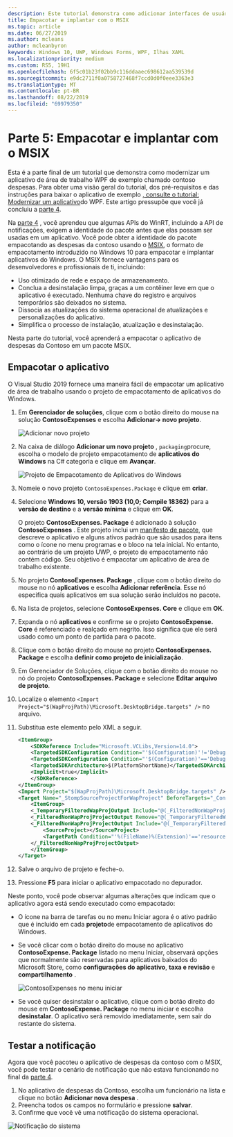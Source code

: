 ```yaml
---
description: Este tutorial demonstra como adicionar interfaces de usuário do UWP XAML, criar pacotes do MSIX e incorporar outros componentes modernos ao seu aplicativo do WPF.
title: Empacotar e implantar com o MSIX
ms.topic: article
ms.date: 06/27/2019
ms.author: mcleans
author: mcleanbyron
keywords: Windows 10, UWP, Windows Forms, WPF, Ilhas XAML
ms.localizationpriority: medium
ms.custom: RS5, 19H1
ms.openlocfilehash: 6f5c01b23f02bb9c116ddaaec698612aa539539d
ms.sourcegitcommit: e9dc2711f0a0758727468f7ccd0d0f0eee3363e3
ms.translationtype: MT
ms.contentlocale: pt-BR
ms.lasthandoff: 08/22/2019
ms.locfileid: "69979350"
---
```

# <a name="part-5-package-and-deploy-with-msix"></a>Parte 5: Empacotar e implantar com o MSIX

Esta é a parte final de um tutorial que demonstra como modernizar um aplicativo de área de trabalho WPF de exemplo chamado contoso despesas. Para obter uma visão geral do tutorial, dos pré-requisitos e das instruções para baixar o aplicativo de exemplo [, consulte o tutorial: Modernizar um aplicativo](modernize-wpf-tutorial.md)do WPF. Este artigo pressupõe que você já concluiu a [parte 4](modernize-wpf-tutorial-4.md).

Na [parte 4](modernize-wpf-tutorial-4.md) , você aprendeu que algumas APIs do WinRT, incluindo a API de notificações, exigem a identidade do pacote antes que elas possam ser usadas em um aplicativo. Você pode obter a identidade do pacote empacotando as despesas da contoso usando o [MSIX](https://docs.microsoft.com/windows/msix), o formato de empacotamento introduzido no Windows 10 para empacotar e implantar aplicativos do Windows. O MSIX fornece vantagens para os desenvolvedores e profissionais de ti, incluindo:

- Uso otimizado de rede e espaço de armazenamento.
- Conclua a desinstalação limpa, graças a um contêiner leve em que o aplicativo é executado. Nenhuma chave do registro e arquivos temporários são deixados no sistema.
- Dissocia as atualizações do sistema operacional de atualizações e personalizações do aplicativo.
- Simplifica o processo de instalação, atualização e desinstalação.

Nesta parte do tutorial, você aprenderá a empacotar o aplicativo de despesas da Contoso em um pacote MSIX.

## <a name="package-the-application"></a>Empacotar o aplicativo

O Visual Studio 2019 fornece uma maneira fácil de empacotar um aplicativo de área de trabalho usando o projeto de empacotamento de aplicativos do Windows. 

1. Em **Gerenciador de soluções**, clique com o botão direito do mouse na solução **ContosoExpenses** e escolha **Adicionar-> novo projeto**.

    ![Adicionar novo projeto](images/wpf-modernize-tutorial/AddNewProject.png)

3. Na caixa de diálogo **Adicionar um novo projeto** , `packaging`procure, escolha o modelo de projeto empacotamento de **aplicativos do Windows** na C# categoria e clique em **Avançar**.

    ![Projeto de Empacotamento de Aplicativos do Windows](images/wpf-modernize-tutorial/WAP.png)

4. Nomeie o novo projeto `ContosoExpenses.Package` e clique em **criar**.

5. Selecione **Windows 10, versão 1903 (10,0; Compile 18362)** para a **versão de destino** e a **versão mínima** e clique em **OK**.

    O projeto **ContosoExpenses. Package** é adicionado à solução **ContosoExpenses** . Este projeto inclui um [manifesto de pacote](https://docs.microsoft.com/uwp/schemas/appxpackage/uapmanifestschema/schema-root), que descreve o aplicativo e alguns ativos padrão que são usados para itens como o ícone no menu programas e o bloco na tela inicial. No entanto, ao contrário de um projeto UWP, o projeto de empacotamento não contém código. Seu objetivo é empacotar um aplicativo de área de trabalho existente.

6. No projeto **ContosoExpenses. Package** , clique com o botão direito do mouse no nó **aplicativos** e escolha **Adicionar referência**. Esse nó especifica quais aplicativos em sua solução serão incluídos no pacote.

6. Na lista de projetos, selecione **ContosoExpenses. Core** e clique em **OK**.

7. Expanda o nó **aplicativos** e confirme se o projeto **ContosoExpense. Core** é referenciado e realçado em negrito. Isso significa que ele será usado como um ponto de partida para o pacote.

8. Clique com o botão direito do mouse no projeto **ContosoExpenses. Package** e escolha **definir como projeto de inicialização**.

9. Em Gerenciador de Soluções, clique com o botão direito do mouse no nó do projeto **ContosoExpenses. Package** e selecione **Editar arquivo de projeto**.

10. Localize o elemento `<Import Project="$(WapProjPath)\Microsoft.DesktopBridge.targets" />` no arquivo.

11. Substitua este elemento pelo XML a seguir.

    ``` xml
    <ItemGroup>
        <SDKReference Include="Microsoft.VCLibs,Version=14.0">
        <TargetedSDKConfiguration Condition="'$(Configuration)'!='Debug'">Retail</TargetedSDKConfiguration>
        <TargetedSDKConfiguration Condition="'$(Configuration)'=='Debug'">Debug</TargetedSDKConfiguration>
        <TargetedSDKArchitecture>$(PlatformShortName)</TargetedSDKArchitecture>
        <Implicit>true</Implicit>
        </SDKReference>
    </ItemGroup>
    <Import Project="$(WapProjPath)\Microsoft.DesktopBridge.targets" />
    <Target Name="_StompSourceProjectForWapProject" BeforeTargets="_ConvertItems">
        <ItemGroup>
        <_TemporaryFilteredWapProjOutput Include="@(_FilteredNonWapProjProjectOutput)" />
        <_FilteredNonWapProjProjectOutput Remove="@(_TemporaryFilteredWapProjOutput)" />
        <_FilteredNonWapProjProjectOutput Include="@(_TemporaryFilteredWapProjOutput)">
            <SourceProject></SourceProject>
            <TargetPath Condition="'%(FileName)%(Extension)'=='resources.pri'">app_resources.pri</TargetPath>
        </_FilteredNonWapProjProjectOutput>
        </ItemGroup>
    </Target>
    ```

12. Salve o arquivo de projeto e feche-o.

13. Pressione **F5** para iniciar o aplicativo empacotado no depurador.

Neste ponto, você pode observar algumas alterações que indicam que o aplicativo agora está sendo executado como empacotado:

- O ícone na barra de tarefas ou no menu Iniciar agora é o ativo padrão que é incluído em cada **projeto**de empacotamento de aplicativos do Windows.
- Se você clicar com o botão direito do mouse no aplicativo **ContosoExpense. Package** listado no menu Iniciar, observará opções que normalmente são reservadas para aplicativos baixados do Microsoft Store, como **configurações do aplicativo**, **taxa e revisão** e **compartilhamento** .

    ![ContosoExpenses no menu iniciar](images/wpf-modernize-tutorial/StartMenu.png)

- Se você quiser desinstalar o aplicativo, clique com o botão direito do mouse em **ContosoExpense. Package** no menu iniciar e escolha **desinstalar**. O aplicativo será removido imediatamente, sem sair do restante do sistema.

## <a name="test-the-notification"></a>Testar a notificação

Agora que você pacoteu o aplicativo de despesas da contoso com o MSIX, você pode testar o cenário de notificação que não estava funcionando no final da [parte 4](modernize-wpf-tutorial-4.md).

1. No aplicativo de despesas da Contoso, escolha um funcionário na lista e clique no botão **Adicionar nova despesa** . 
2. Preencha todos os campos no formulário e pressione **salvar**.
3. Confirme que você vê uma notificação do sistema operacional.

![Notificação do sistema](images/wpf-modernize-tutorial/ToastNotification.png)
